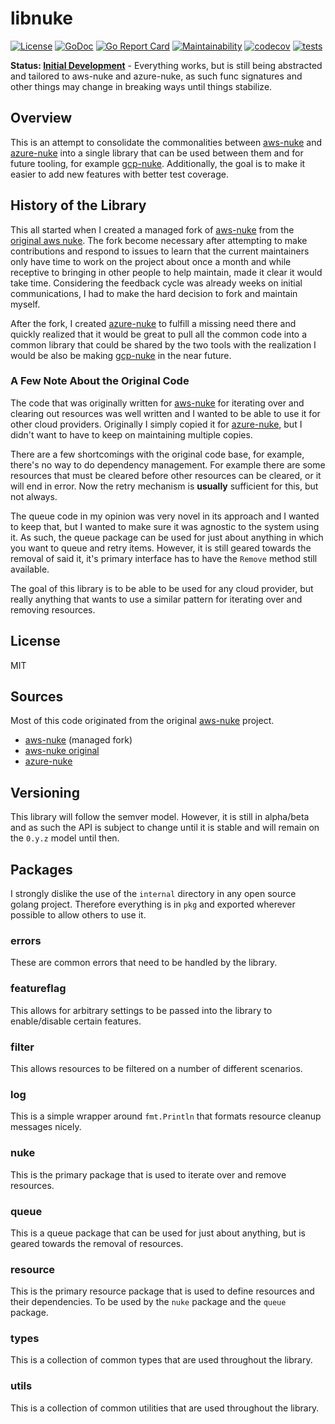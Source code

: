 # libnuke

[![License](https://img.shields.io/badge/License-MIT-blue.svg)](https://opensource.org/licenses/MIT)
[![GoDoc](https://godoc.org/github.com/ekristen/libnuke?status.svg)](https://godoc.org/github.com/ekristen/libnuke)
[![Go Report Card](https://goreportcard.com/badge/github.com/ekristen/libnuke)](https://goreportcard.com/report/github.com/ekristen/libnuke)
[![Maintainability](https://api.codeclimate.com/v1/badges/dc4078a236e89486b4ca/maintainability)](https://codeclimate.com/github/ekristen/libnuke/maintainability)
[![codecov](https://codecov.io/gh/ekristen/libnuke/graph/badge.svg?token=UJJOUJ98G4)](https://codecov.io/gh/ekristen/libnuke)
[![tests](https://github.com/ekristen/libnuke/actions/workflows/tests.yml/badge.svg)](https://github.com/ekristen/libnuke/actions/workflows/tests.yml)

**Status: [Initial Development](https://semver.org/spec/v2.0.0-rc.1.html#spec-item-5)** - Everything works, but is still being abstracted and tailored to aws-nuke and azure-nuke,
as such func signatures and other things may change in breaking ways until things stabilize.

## Overview

This is an attempt to consolidate the commonalities between [aws-nuke](https://github.com/ekristen/aws-nuke) and [azure-nuke](https://github.com/ekristen/azure-nuke) into a single library
that can be used between them and for future tooling, for example [gcp-nuke](https://github.com/ekristen/gcp-nuke). Additionally, the goal is to make it
easier to add new features with better test coverage.

## History of the Library

This all started when I created a managed fork of [aws-nuke](https://github.com/ekristen/aws-nuke) from the [original aws nuke](https://github.com/rebuy-de/aws-nuke).
The fork become necessary after attempting to make contributions and respond to issues to learn that the current 
maintainers only have time to work on the project about once a month and while receptive to bringing in other people
to help maintain, made it clear it would take time. Considering the feedback cycle was already weeks on initial
communications, I had to make the hard decision to fork and maintain myself.

After the fork, I created [azure-nuke](https://github.com/ekristen/azure-nuke) to fulfill a missing need there and 
quickly realized that it would be great to pull all the common code into a common library that could be shared by the
two tools with the realization I would be also be making [gcp-nuke](https://github.com/ekristen/gcp-nuke) in the near
future.

### A Few Note About the Original Code

The code that was originally written for [aws-nuke](https://github.com/rebuy-de/aws-nuke) for iterating over and clearing out resources was well 
written and I wanted to be able to use it for other cloud providers. Originally I simply copied it for [azure-nuke,](https://github.com/ekristen/azure-nuke) 
but I didn't want to have to keep on maintaining multiple copies.

There are a few shortcomings with the original code base, for example, there's no way to do dependency management. For 
example there are some resources that must be cleared before other resources can be cleared, or it will end in error. Now
the retry mechanism is **usually** sufficient for this, but not always.

The queue code in my opinion was very novel in its approach and I wanted to keep that, but I wanted to make sure it was
agnostic to the system using it. As such, the queue package can be used for just about anything in which you want to queue
and retry items. However, it is still geared towards the removal of said it, it's primary interface has to have the
`Remove` method still available.

The goal of this library is to be able to be used for any cloud provider, but really anything that wants to use a similar
pattern for iterating over and removing resources.

## License

MIT

## Sources

Most of this code originated from the original [aws-nuke](https://github.com/rebuy-de/aws-nuke) project.

- [aws-nuke](https://github.com/ekristen/aws-nuke) (managed fork)
- [aws-nuke original](https://github.com/rebuy-de/aws-nuke)
- [azure-nuke](https://github.com/ekristen/azure-nuke)

## Versioning

This library will follow the semver model. However, it is still in alpha/beta and as such the API is subject to change
until it is stable and will remain on the `0.y.z` model until then.

## Packages

I strongly dislike the use of the `internal` directory in any open source golang project. Therefore everything is in `pkg`
and exported wherever possible to allow others to use it.

### errors

These are common errors that need to be handled by the library.

### featureflag

This allows for arbitrary settings to be passed into the library to enable/disable certain features.

### filter

This allows resources to be filtered on a number of different scenarios.

### log

This is a simple wrapper around `fmt.Println` that formats resource cleanup messages nicely.

### nuke

This is the primary package that is used to iterate over and remove resources.

### queue

This is a queue package that can be used for just about anything, but is geared towards the removal of resources.

### resource

This is the primary resource package that is used to define resources and their dependencies. To be used by the `nuke` 
package and the `queue` package.

### types

This is a collection of common types that are used throughout the library.

### utils

This is a collection of common utilities that are used throughout the library.